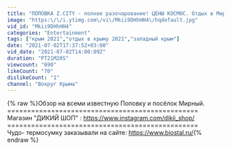 ```yaml
---
title: "ПОПОВКА Z.CITY - полное разочарование! ЦЕНЫ КОСМОС. Отдых в Мирном 2021. Что скрывают отельеры?"
image: "https:\/\/i.ytimg.com\/vi\/Mkii9DHhHH4\/hqdefault.jpg"
vid_id: "Mkii9DHhHH4"
categories: "Entertainment"
tags: ["крым 2021","отдых в крыму 2021","западный крым"]
date: "2021-07-02T17:37:52+03:00"
vid_date: "2021-07-02T14:00:09Z"
duration: "PT21M20S"
viewcount: "690"
likeCount: "70"
dislikeCount: "1"
channel: "Вокруг Крыма"
---
```

{% raw %}Обзор на всеми известную Поповку и посёлок Мирный.<br />================================================<br />Магазин &quot;ДИКИЙ ШОП&quot; : <a rel="nofollow" target="blank" href="https://www.instagram.com/dikii_shop/">https://www.instagram.com/dikii_shop/</a><br />================================================<br />Чудо- термосумку заказывали на сайте:  <a rel="nofollow" target="blank" href="https://www.biostal.ru/">https://www.biostal.ru/</a>{% endraw %}
